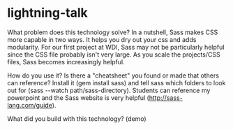 # lightning-talk
What problem does this technology solve?
In a nutshell, Sass makes CSS more capable in two ways. It helps you dry out your css and adds modularity. For our first project at WDI, Sass may not be particularly helpful since the CSS file probably isn't very large. As you scale the projects/CSS files, Sass becomes increasingly helpful.

How do you use it? Is there a "cheatsheet" you found or made that others can reference?
Install it (gem install sass) and tell sass which folders to look out for (sass --watch path/sass-directory).
Students can reference my powerpoint and the Sass website is very helpful (http://sass-lang.com/guide).

What did you build with this technology? (demo)

